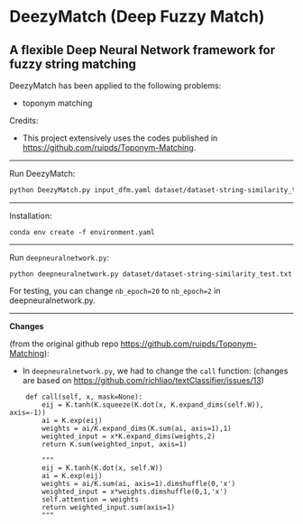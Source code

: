 # DeezyMatch (Deep Fuzzy Match)

## A flexible Deep Neural Network framework for fuzzy string matching

DeezyMatch has been applied to the following problems:

- toponym matching

Credits:

- This project extensively uses the codes published in https://github.com/ruipds/Toponym-Matching. 

---

Run DeezyMatch:

```bash
python DeezyMatch.py input_dfm.yaml dataset/dataset-string-similarity_test.txt model_name
```

---

Installation:

```
conda env create -f environment.yaml
```

---

Run `deepneuralnetwork.py`:

```
python deepneuralnetwork.py dataset/dataset-string-similarity_test.txt
```

For testing, you can change `nb_epoch=20` to `nb_epoch=2` in deepneuralnetwork.py.

---

**Changes**

(from the original github repo https://github.com/ruipds/Toponym-Matching):


* In `deepneuralnetwork.py`, we had to change the `call` function: (changes are based on https://github.com/richliao/textClassifier/issues/13)

```
    def call(self, x, mask=None):
        eij = K.tanh(K.squeeze(K.dot(x, K.expand_dims(self.W)), axis=-1))
        ai = K.exp(eij)
        weights = ai/K.expand_dims(K.sum(ai, axis=1),1)
        weighted_input = x*K.expand_dims(weights,2)
        return K.sum(weighted_input, axis=1)

        """
        eij = K.tanh(K.dot(x, self.W))
        ai = K.exp(eij)
        weights = ai/K.sum(ai, axis=1).dimshuffle(0,'x')
        weighted_input = x*weights.dimshuffle(0,1,'x')
        self.attention = weights
        return weighted_input.sum(axis=1)
        """
```

